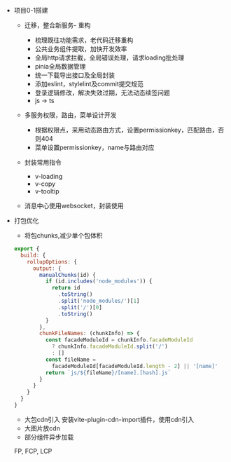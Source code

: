 - 项目0-1搭建
  - 迁移，整合新服务- 重构
    - 梳理既往功能需求，老代码迁移重构
    - 公共业务组件提取，加快开发效率
    - 全局http请求拦截，全局错误处理，请求loading批处理
    - pinia全局数据管理
    - 统一下载导出接口及全局封装
    - 添加eslint，stylelint及commit提交规范
    - 登录逻辑修改，解决失效过期，无法动态续签问题
    - js -> ts

  - 多服务权限，路由，菜单设计开发
    - 根据权限点，采用动态路由方式，设置permissionkey，匹配路由，否则404
    - 菜单设置permissionkey，name与路由对应
  - 封装常用指令
    - v-loading
    - v-copy
    - v-tooltip
  - 消息中心使用websocket，封装使用
- 打包优化
  - 将包chunks,减少单个包体积
  ```js
  export {
    build: {
      rollupOptions: {
        output: {
          manualChunks(id) {
            if (id.includes('node_modules')) {
              return id
                .toString()
                .split('node_modules/')[1]
                .split('/')[0]
                .toString()
            }
          },
          chunkFileNames: (chunkInfo) => {
            const facadeModuleId = chunkInfo.facadeModuleId
              ? chunkInfo.facadeModuleId.split('/')
              : []
            const fileName =
              facadeModuleId[facadeModuleId.length - 2] || '[name]'
            return `js/${fileName}/[name].[hash].js`
          }
        }
      }
    }
  }
  ```
  - 大包cdn引入
    安装vite-plugin-cdn-import插件，使用cdn引入
  - 大图片放cdn
  - 部分组件异步加载

  FP, FCP, LCP
